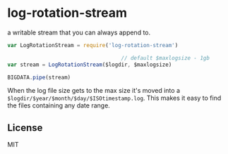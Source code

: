 # log-rotation-stream

a writable stream that you can always append to.

``` js
var LogRotationStream = require('log-rotation-stream')

                                    // default $maxlogsize - 1gb
var stream = LogRotationStream($logdir, $maxlogsize)

BIGDATA.pipe(stream)
```

When the log file size gets to the max size it's moved into
a `$logdir/$year/$month/$day/$ISOtimestamp.log`. This makes
it easy to find the files containing any date range.

## License

MIT
